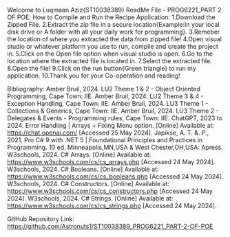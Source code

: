 Welcome to Luqmaan Aziz{ST10038389} ReadMe File - PROG6221_PART 2 OF POE:
How to Compile and  Run the Recipe Application:
1.Download the Zipped File.
2.Extract the zip file in a secure location{Example:In your local disk drive or A folder with all your daily work for programming}.
3.Remeber the location of where you extracted the data from zipped file!
4.Open visual studio or whatever platform you use to run, compile and create the project in.
5.Click on the Open file option when visual studio is open.
6.Go to the location where the extracted file is located in.
7.Select the extracted file.
8.Open the file!
9.Click on the run button{Green triangle} to run my application.
10.Thank you for your Co-operation and reading!

Bibliography:
Amber Bruil, 2024. LU2 Theme 1 & 2 - Object Oriented Programming, Cape Town: IIE.
Amber Bruil, 2024. LU2 Theme 3 & 4 - Exception Handling, Cape Town: IIE.
Amber Bruil, 2024. LU3 Theme 1 - Collections & Generics, Cape Town: IIE.
Amber Bruil, 2024. LU3 Theme 2 - Delegates & Events - Programming rules, Cape Town: IIE.
ChatGPT, 2023 to 2024. Error Handling | Arrays + Fixing Menu option. [Online] 
Available at: https://chat.openai.com/
[Accessed 25 May 2024].
Japikse, A. T. &. P., 2021. Pro C# 9 with .NET 5 | Foundational Principles and Practices in Programming. 10 ed. Minneapolis,MN,USA & West Chester,OH,USA: Apress.
W3schools, 2024. C# Arrays. [Online] 
Available at: https://www.w3schools.com/cs/cs_arrays.php
[Accessed 24 May 2024].
W3schools, 2024. C# Booleans. [Online] 
Available at: https://www.w3schools.com/cs/cs_booleans.php
[Accessed 24 May 2024].
W3schools, 2024. C# Constructors. [Online] 
Available at: https://www.w3schools.com/cs/cs_constructors.php
[Accessed 24 May 2024].
W3schools, 2024. C# Strings. [Online] 
Available at: https://www.w3schools.com/cs/cs_strings.php
[Accessed 24 May 2024].

GitHub Repository Link:
https://github.com/Astronuts1/ST10038389_PROG6221_PART-2-OF-POE

